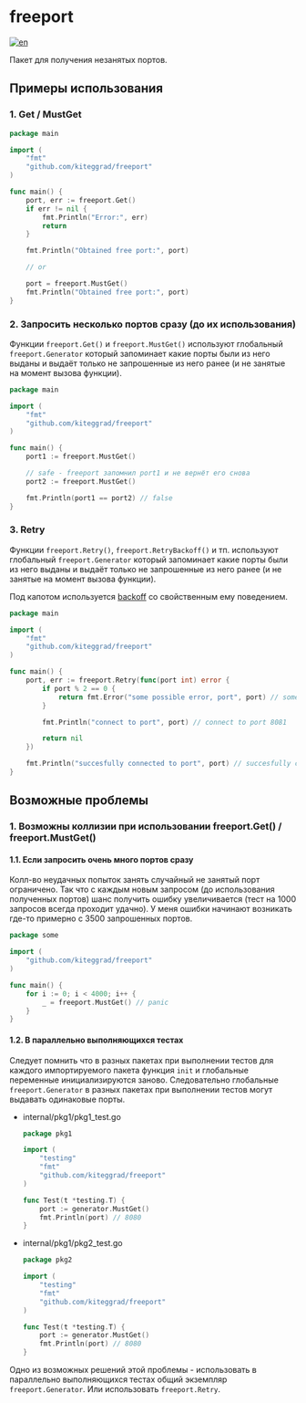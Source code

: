 # freeport

[![en](https://img.shields.io/badge/lang-en-green.svg)](README.md)

Пакет для получения незанятых портов.

## Примеры использования

### 1. Get / MustGet
```go
package main

import (
    "fmt"
    "github.com/kiteggrad/freeport"
)

func main() {
    port, err := freeport.Get()
    if err != nil {
        fmt.Println("Error:", err)
        return
    }

    fmt.Println("Obtained free port:", port)

    // or

    port = freeport.MustGet()
    fmt.Println("Obtained free port:", port)
}
```

### 2. Запросить несколько портов сразу (до их использования)

Функции `freeport.Get()` и `freeport.MustGet()` используют глобальный `freeport.Generator` который запоминает какие порты были из него выданы и выдаёт только не запрошенные из него ранее (и не занятые на момент вызова функции).

```go
package main

import (
    "fmt"
    "github.com/kiteggrad/freeport"
)

func main() {
    port1 := freeport.MustGet()

    // safe - freeport запомнил port1 и не вернёт его снова
    port2 := freeport.MustGet()

    fmt.Println(port1 == port2) // false
}
```

### 3. Retry

Функции `freeport.Retry()`, `freeport.RetryBackoff()` и тп. используют глобальный `freeport.Generator` который запоминает какие порты были из него выданы и выдаёт только не запрошенные из него ранее (и не занятые на момент вызова функции).

Под капотом используется [backoff](https://github.com/cenkalti/backoff) со свойственным ему поведением.

```go
package main

import (
    "fmt"
    "github.com/kiteggrad/freeport"
)

func main() {
    port, err := freeport.Retry(func(port int) error {
        if port % 2 == 0 {
            return fmt.Error("some possible error, port", port) // some possible error, port 8081
        }

        fmt.Println("connect to port", port) // connect to port 8081

        return nil
    })

    fmt.Println("succesfully connected to port", port) // succesfully connected to port 8081
}
```

## Возможные проблемы

### 1. Возможны коллизии при использовании freeport.Get() / freeport.MustGet()

#### 1.1. Если запросить очень много портов сразу

Колл-во неудачных попыток занять случайный не занятый порт ограничено.
Так что с каждым новым запросом (до использования полученных портов) шанс получить ошибку увеличивается (тест на 1000 запросов всегда проходит удачно).
У меня ошибки начинают возникать где-то примерно с 3500 запрошенных портов.

```go
package some

import (
    "github.com/kiteggrad/freeport"
)

func main() {
	for i := 0; i < 4000; i++ {
		_ = freeport.MustGet() // panic
	}
}
```

#### 1.2. В параллельно выполняющихся тестах

Следует помнить что в разных пакетах при выполнении тестов для каждого импортируемого пакета функция `init` и глобальные переменные инициализируются заново. 
Следовательно глобальные `freeport.Generator` в разных пакетах при выполнении тестов могут выдавать одинаковые порты.

- internal/pkg1/pkg1_test.go
    ```go
    package pkg1

    import (
	    "testing"
        "fmt"
        "github.com/kiteggrad/freeport"
    )

    func Test(t *testing.T) {
        port := generator.MustGet()
        fmt.Println(port) // 8080
    }
    ```
- internal/pkg1/pkg2_test.go
    ```go
    package pkg2

    import (
	    "testing"
        "fmt"
        "github.com/kiteggrad/freeport"
    )

    func Test(t *testing.T) {
        port := generator.MustGet()
        fmt.Println(port) // 8080
    }
    ```

Одно из возможных решений этой проблемы - использовать в параллельно выполняющихся тестах общий экземпляр `freeport.Generator`. 
Или использовать `freeport.Retry`.